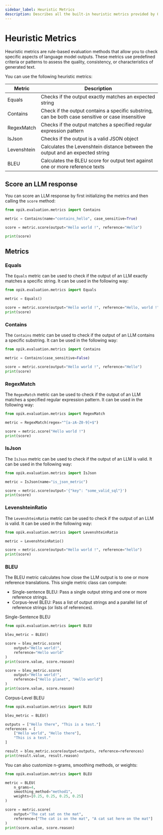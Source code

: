 ```yaml
---
sidebar_label: Heuristic Metrics
description: Describes all the built-in heuristic metrics provided by Opik
---
```


# Heuristic Metrics

Heuristic metrics are rule-based evaluation methods that allow you to check specific aspects of language model outputs. These metrics use predefined criteria or patterns to assess the quality, consistency, or characteristics of generated text.

You can use the following heuristic metrics:

| Metric      | Description                                                                                       |
| ----------- | ------------------------------------------------------------------------------------------------- |
| Equals      | Checks if the output exactly matches an expected string                                           |
| Contains    | Check if the output contains a specific substring, can be both case sensitive or case insensitive |
| RegexMatch  | Checks if the output matches a specified regular expression pattern                               |
| IsJson      | Checks if the output is a valid JSON object                                                       |
| Levenshtein | Calculates the Levenshtein distance between the output and an expected string                     |
| BLEU        | Calculates the BLEU score for output text against one or more reference texts                     |

## Score an LLM response

You can score an LLM response by first initializing the metrics and then calling the `score` method:

```python
from opik.evaluation.metrics import Contains

metric = Contains(name="contains_hello", case_sensitive=True)

score = metric.score(output="Hello world !", reference="Hello")

print(score)
```

## Metrics

### Equals

The `Equals` metric can be used to check if the output of an LLM exactly matches a specific string. It can be used in the following way:

```python
from opik.evaluation.metrics import Equals

metric = Equals()

score = metric.score(output="Hello world !", reference="Hello, world !")
print(score)
```

### Contains

The `Contains` metric can be used to check if the output of an LLM contains a specific substring. It can be used in the following way:

```python
from opik.evaluation.metrics import Contains

metric = Contains(case_sensitive=False)

score = metric.score(output="Hello world !", reference="Hello")
print(score)
```

### RegexMatch

The `RegexMatch` metric can be used to check if the output of an LLM matches a specified regular expression pattern. It can be used in the following way:

```python
from opik.evaluation.metrics import RegexMatch

metric = RegexMatch(regex="^[a-zA-Z0-9]+$")

score = metric.score("Hello world !")
print(score)
```

### IsJson

The `IsJson` metric can be used to check if the output of an LLM is valid. It can be used in the following way:

```python
from opik.evaluation.metrics import IsJson

metric = IsJson(name="is_json_metric")

score = metric.score(output='{"key": "some_valid_sql"}')
print(score)
```

### LevenshteinRatio

The `LevenshteinRatio` metric can be used to check if the output of an LLM is valid. It can be used in the following way:

```python
from opik.evaluation.metrics import LevenshteinRatio

metric = LevenshteinRatio()

score = metric.score(output="Hello world !", reference="hello")
print(score)
```

### BLEU

The BLEU metric calculates how close the LLM output is to one or more reference translations. This single metric class can compute:
- Single-sentence BLEU: Pass a single output string and one or more reference strings.
- Corpus-level BLEU: Pass a list of output strings and a parallel list of reference strings (or lists of references).

Single-Sentence BLEU

```python
from opik.evaluation.metrics import BLEU

bleu_metric = BLEU()

score = bleu_metric.score(
    output="Hello world!",
    reference="Hello world"
)
print(score.value, score.reason)

score = bleu_metric.score(
    output="Hello world!",
    reference=["Hello planet", "Hello world"]
)
print(score.value, score.reason)
```

Corpus-Level BLEU

```python
from opik.evaluation.metrics import BLEU

bleu_metric = BLEU()

outputs = ["Hello there", "This is a test."]
references = [
    ["Hello world", "Hello there"],
    "This is a test."
]

result = bleu_metric.score(output=outputs, reference=references)
print(result.value, result.reason)
```

You can also customize n-grams, smoothing methods, or weights:

```python
from opik.evaluation.metrics import BLEU

metric = BLEU(
    n_grams=4,
    smoothing_method="method1",
    weights=[0.25, 0.25, 0.25, 0.25]
)

score = metric.score(
    output="The cat sat on the mat",
    reference=["The cat is on the mat", "A cat sat here on the mat"]
)
print(score.value, score.reason)
```
